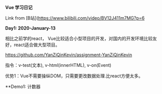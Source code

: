 **Vue 学习日记**

Link from [B站](https://www.bilibili.com/video/BV12J411m7MG?p=6



**Day1: 2020-January-13**

相比之前学的react， Vue比较适合小型项目的开发，对国内的开发环境比较友好，react适合做大型项目。

https://github.com/YanZiQinKevin/assignment-YanZiQinKevin

指令：v-test(文本), v-html(innerHTML), v-on(Event)

优势1：Vue不需要操纵DOM，只需要更改数据处理.比react方便太多。

**Demo1: 计数器


